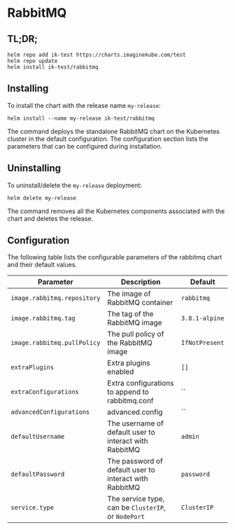 # RabbitMQ

## TL;DR;

```console
helm repo add ik-test https://charts.imaginekube.com/test
helm repo update
helm install ik-test/rabbitmq
```

## Installing

To install the chart with the release name `my-release`:

```console
helm install --name my-release ik-test/rabbitmq
```

The command deploys the standalone RabbitMQ chart on the Kubernetes cluster in the default configuration. The configuration section lists the parameters that can be configured during installation.

## Uninstalling

To uninstall/delete the `my-release` deployment:

```console
helm delete my-release
```

The command removes all the Kubernetes components associated with the chart and deletes the release.

## Configuration

The following table lists the configurable parameters of the rabbitmq chart and their default values.

Parameter | Description | Default
--- | --- | ---
`image.rabbitmq.repository` | The image of RabbitMQ container | `rabbitmq`
`image.rabbitmq.tag` | The tag of the RabbitMQ image | `3.8.1-alpine`
`image.rabbitmq.pullPolicy` | The pull policy of the RabbitMQ image | `IfNotPresent`
`extraPlugins` | Extra plugins enabled | `[]`
`extraConfigurations` | Extra configurations to append to rabbitmq.conf | ``
`advancedConfigurations` | advanced.config | ``
`defaultUsername` | The username of default user to interact with RabbitMQ | `admin`
`defaultPassword` | The password of default user to interact with RabbitMQ | `password`
`service.type` | The service type, can be `ClusterIP`, or `NodePort` | `ClusterIP`
